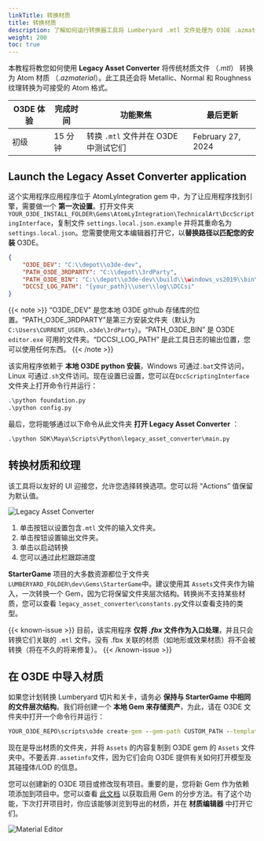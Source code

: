 ```yaml
---
linkTitle: 转换材质
title: 转换材质
description: 了解如何运行转换器工具将 Lumberyard .mtl 文件处理为 O3DE .azmaterial 和关联的纹理
weight: 200
toc: true
---
```


本教程将教您如何使用 **Legacy Asset Converter** 将传统材质文件 （*.mtl*） 转换为 Atom 材质 （*.azmaterial*）。此工具还会将 Metallic、Normal 和 Roughness 纹理转换为可接受的 Atom 格式。

| O3DE 体验 |完成时间 |功能聚焦 |最后更新 |
| - | - | - | - |
| 初级 |15 分钟 |转换 `.mtl` 文件并在 O3DE 中测试它们 | February 27, 2024 |

## Launch the Legacy Asset Converter application

这个实用程序应用程序位于 AtomLyIntegration gem 中，为了让应用程序找到引擎，需要做一个 **第一次设置**。打开文件夹`YOUR_O3DE_INSTALL_FOLDER\Gems\AtomLyIntegration\TechnicalArt\DccScriptingInterface`，复制文件 `settings.local.json.example`  并将其重命名为`settings.local.json`。您需要使用文本编辑器打开它，以**替换路径以匹配您的安装** O3DE。

```json
{
	"O3DE_DEV": "C:\\depot\\o3de-dev",
	"PATH_O3DE_3RDPARTY": "C:\\depot\\3rdParty",
	"PATH_O3DE_BIN": "C:\\depot\\o3de-dev\\build\\\windows_vs2019\\bin\\profile",
    "DCCSI_LOG_PATH": "{your_path}\\user\\log\\DCCsi"
}
```

{{< note >}}
“O3DE_DEV” 是您本地 O3DE github 存储库的位置。“PATH_O3DE_3RDPARTY”是第三方安装文件夹（默认为 `C:\Users\CURRENT_USER\.o3de\3rdParty`）。“PATH_O3DE_BIN” 是 O3DE `editor.exe` 可用的文件夹。“DCCSI_LOG_PATH” 是此工具日志的输出位置，您可以使用任何东西。
{{< /note >}}

该实用程序依赖于 **本地 O3DE python 安装**，Windows 可通过`.bat`文件访问，Linux 可通过`.sh`文件访问。现在设置已设置，您可以在`DccScriptingInterface`文件夹上打开命令行并运行：

```cmd
.\python foundation.py
.\python config.py
```

最后，您将能够通过以下命令从此文件夹 **打开 Legacy Asset Converter** ：

```cmd
.\python SDK\Maya\Scripts\Python\legacy_asset_converter\main.py
```

## 转换材质和纹理

该工具将以友好的 UI 迎接您，允许您选择转换选项。您可以将 “Actions” 值保留为默认值。

![Legacy Asset Converter](/images/learning-guide/tutorials/lumberyard-to-o3de/legacy-asset-converter.png)

1. 单击按钮以设置包含`.mtl` 文件的输入文件夹。
2. 单击按钮设置输出文件夹。
3. 单击以启动转换
4. 您可以通过此栏跟踪进度

**StarterGame** 项目的大多数资源都位于文件夹`LUMBERYARD_FOLDER\dev\Gems\StarterGame`中。建议使用其 `Assets`文件夹作为输入，一次转换一个 Gem，因为它将保留文件夹层次结构。转换尚不支持某些材质，您可以查看 `legacy_asset_converter\constants.py`文件以查看支持的类型。

{{< known-issue >}}
目前，该实用程序 **仅将 *.fbx* 文件作为入口处理**，并且只会转换它们关联的 `.mtl` 文件。没有 .fbx 关联的材质（如地形或效果材质）将不会被转换（将在不久的将来修复）。
{{< /known-issue >}}

## 在 O3DE 中导入材质

如果您计划转换 Lumberyard 切片和关卡，请务必 **保持与 StarterGame 中相同的文件层次结构**。我们将创建一个 **本地 Gem 来存储资产**，为此，请在 O3DE 文件夹中打开一个命令行并运行：

```cmd
YOUR_O3DE_REPO\scripts\o3de create-gem --gem-path CUSTOM_PATH --template-name AssetGem
```

现在是导出材质的文件夹，并将 `Assets` 的内容复制到 O3DE gem 的 `Assets` 文件夹中。不要丢弃`.assetinfo`文件，因为它们会向 O3DE 提供有关如何打开模型及其碰撞体/LOD 的信息。

您可以创建新的 O3DE 项目或修改现有项目。重要的是，您将新 Gem 作为依赖项添加到项目中。您可以查看 [此文档](/docs/user-guide/project-config/add-remove-gems/) 以获取启用 Gem 的分步方法。有了这个功能，下次打开项目时，你应该能够浏览到导出的材质，并在 **材质编辑器** 中打开它们。

![Material Editor](/images/learning-guide/tutorials/lumberyard-to-o3de/material-editor.png)
